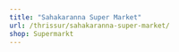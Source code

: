 ```yaml
---
title: "Sahakaranna Super Market"
url: /thrissur/sahakaranna-super-market/
shop: Supermarkt
---
```

